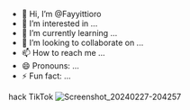 - 👋 Hi, I’m @Fayyittioro
- 👀 I’m interested in ...
- 🌱 I’m currently learning ...
- 💞️ I’m looking to collaborate on ...
- 📫 How to reach me ...
- 😄 Pronouns: ...
- ⚡ Fun fact: ...

<!---
Fayyittioro/Fayyittioro is a ✨ special ✨ repository because its `README.md` (this file) appears on your GitHub profile.
You can click the Preview link to take a look at your changes.
--->
hack TikTok ![Screenshot_20240227-204257](https://github.com/Fayyittioro/Fayyittioro/assets/163720947/18a0e95b-170d-419e-b0a5-c0cc9f10d6a1)

